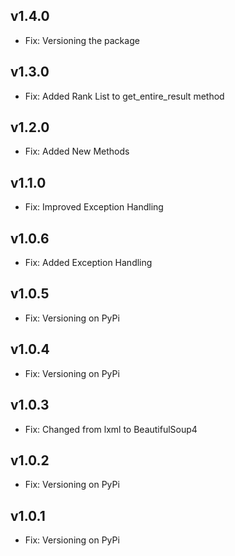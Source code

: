 ## v1.4.0
- Fix: Versioning the package

## v1.3.0
- Fix: Added Rank List to get_entire_result method

## v1.2.0
- Fix: Added New Methods

## v1.1.0
- Fix: Improved Exception Handling

## v1.0.6
- Fix: Added Exception Handling

## v1.0.5
- Fix: Versioning on PyPi

## v1.0.4
- Fix: Versioning on PyPi

## v1.0.3
- Fix: Changed from lxml to BeautifulSoup4

## v1.0.2
- Fix: Versioning on PyPi

## v1.0.1

- Fix: Versioning on PyPi
